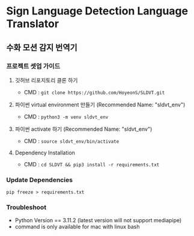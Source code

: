 # Sign Language Detection Language Translator

## 수화 모션 감지 번역기

### 프로젝트 셋업 가이드

1. 깃허브 리포지토리 클론 하기

   - CMD : `git clone https://github.com/HoyeonS/SLDVT.git`

2. 파이썬 virtual environment 만들기 (Recommended Name: "sldvt_env")

   - CMD : `python3 -m venv sldvt_env`

3. 파이썬 activate 하기 (Recommended Name: "sldvt_env")

   - CMD : `source sldvt_env/bin/activate`

4. Dependency Installation
   - CMD : `cd SLDVT && pip3 install -r requirements.txt`

### Update Dependencies

```pip freeze > requirements.txt```


### Troubleshoot 
* Python Version == 3.11.2 (latest version will not support mediapipe)
* command is only available for mac with linux bash
